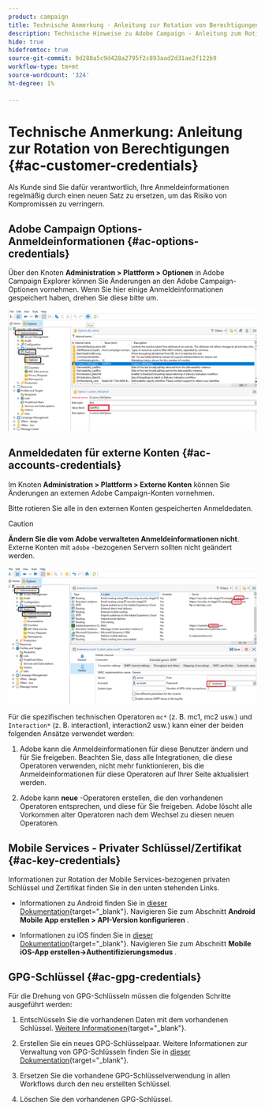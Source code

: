 ```yaml
---
product: campaign
title: Technische Anmerkung - Anleitung zur Rotation von Berechtigungen
description: Technische Hinweise zu Adobe Campaign - Anleitung zum Rotieren von Berechtigungen
hide: true
hidefromtoc: true
source-git-commit: 9d280a5c9d428a2795f2c893aad2d31ae2f122b9
workflow-type: tm+mt
source-wordcount: '324'
ht-degree: 1%

---
```


# Technische Anmerkung: Anleitung zur Rotation von Berechtigungen {#ac-customer-credentials}

Als Kunde sind Sie dafür verantwortlich, Ihre Anmeldeinformationen regelmäßig durch einen neuen Satz zu ersetzen, um das Risiko von Kompromissen zu verringern.

## Adobe Campaign Options-Anmeldeinformationen {#ac-options-credentials}

Über den Knoten **Administration > Plattform > Optionen** in Adobe Campaign Explorer können Sie Änderungen an den Adobe Campaign-Optionen vornehmen. Wenn Sie hier einige Anmeldeinformationen gespeichert haben, drehen Sie diese bitte um.

![](assets/technote-2.png)

## Anmeldedaten für externe Konten {#ac-accounts-credentials}

Im Knoten **Administration > Plattform > Externe Konten** können Sie Änderungen an externen Adobe Campaign-Konten vornehmen.

Bitte rotieren Sie alle in den externen Konten gespeicherten Anmeldedaten.

>[!CAUTION]
>
>**Ändern Sie die vom Adobe verwalteten Anmeldeinformationen nicht**. Externe Konten mit `adobe` -bezogenen Servern sollten nicht geändert werden.

![](assets/technote-1.png)

Für die spezifischen technischen Operatoren `mc*` (z. B. mc1, mc2 usw.) und `Interaction*` (z. B. interaction1, interaction2 usw.) kann einer der beiden folgenden Ansätze verwendet werden:

1. Adobe kann die Anmeldeinformationen für diese Benutzer ändern und für Sie freigeben. Beachten Sie, dass alle Integrationen, die diese Operatoren verwenden, nicht mehr funktionieren, bis die Anmeldeinformationen für diese Operatoren auf Ihrer Seite aktualisiert werden.

1. Adobe kann **neue** -Operatoren erstellen, die den vorhandenen Operatoren entsprechen, und diese für Sie freigeben. Adobe löscht alle Vorkommen alter Operatoren nach dem Wechsel zu diesen neuen Operatoren.


## Mobile Services - Privater Schlüssel/Zertifikat  {#ac-key-credentials}

Informationen zur Rotation der Mobile Services-bezogenen privaten Schlüssel und Zertifikat finden Sie in den unten stehenden Links.

* Informationen zu Android finden Sie in [dieser Dokumentation](https://experienceleague.adobe.com/en/docs/campaign-classic/using/sending-messages/sending-push-notifications/configure-the-mobile-app/configuring-the-mobile-application-android){target="_blank"}.
Navigieren Sie zum Abschnitt **Android Mobile App erstellen > API-Version konfigurieren** .

* Informationen zu iOS finden Sie in [dieser Dokumentation](https://experienceleague.adobe.com/en/docs/campaign-classic/using/sending-messages/sending-push-notifications/configure-the-mobile-app/configuring-the-mobile-application){target="_blank"}.
Navigieren Sie zum Abschnitt **Mobile iOS-App erstellen->Authentifizierungsmodus** .

## GPG-Schlüssel {#ac-gpg-credentials}

Für die Drehung von GPG-Schlüsseln müssen die folgenden Schritte ausgeführt werden:

1. Entschlüsseln Sie die vorhandenen Daten mit dem vorhandenen Schlüssel. [Weitere Informationen](https://experienceleague.adobe.com/en/docs/control-panel/using/instances-settings/gpg-keys-management#decrypting-data){target="_blank"}.

1. Erstellen Sie ein neues GPG-Schlüsselpaar. Weitere Informationen zur Verwaltung von GPG-Schlüsseln finden Sie in [dieser Dokumentation](https://experienceleague.adobe.com/en/docs/control-panel/using/instances-settings/gpg-keys-management#decrypting-data){target="_blank"}.

1. Ersetzen Sie die vorhandene GPG-Schlüsselverwendung in allen Workflows durch den neu erstellten Schlüssel.

1. Löschen Sie den vorhandenen GPG-Schlüssel.